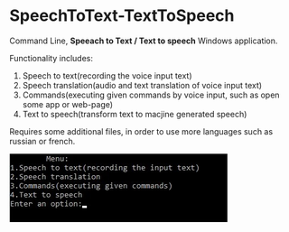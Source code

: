 # SpeechToText-TextToSpeech

Command Line, **Speeach to Text / Text to speech** Windows application.

Functionality includes:
1. Speech to text(recording the voice input text)
2. Speech translation(audio and text translation of voice input text)
3. Commands(executing given commands by voice input, such as open some app or web-page)
4. Text to speech(transform text to macjine generated speech)

Requires some additional files, in order to use more languages such as russian or french.

![alt_tag](https://github.com/ASV44/SpeechToText-TextToSpeech/blob/master/STT_TTS/screen/stt-tts.jpg)
